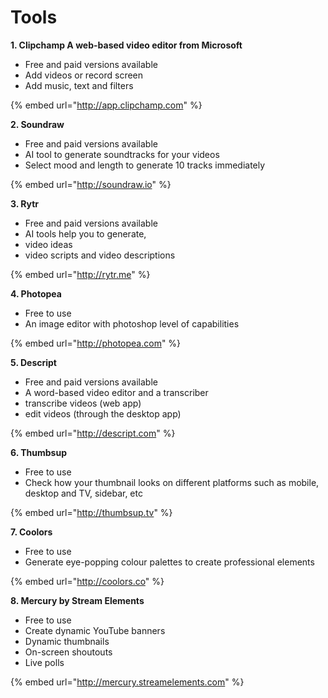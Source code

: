 # Tools

**1.  Clipchamp A web-based video editor from Microsoft**&#x20;

* &#x20;Free and paid versions available
* &#x20;Add videos or record screen&#x20;
* Add music, text and filters

{% embed url="http://app.clipchamp.com" %}

**2. Soundraw**&#x20;

* Free and paid versions available&#x20;
* AI tool to generate soundtracks for your videos
* Select mood and length to generate 10 tracks immediately&#x20;

{% embed url="http://soundraw.io" %}



**3. Rytr**

* Free and paid versions available
* AI tools help you to generate,
* video ideas
* video scripts and video descriptions

{% embed url="http://rytr.me" %}



**4. Photopea**

* Free to use
* An image editor with photoshop level of capabilities

{% embed url="http://photopea.com" %}

**5. Descript**

* Free and paid versions available
* A word-based video editor and a transcriber
* transcribe videos (web app)
* edit videos (through the desktop app)

{% embed url="http://descript.com" %}

**6. Thumbsup**

* Free to use
* Check how your thumbnail looks on different platforms such as mobile, desktop and TV, sidebar, etc

{% embed url="http://thumbsup.tv" %}

**7. Coolors**

* Free to use
* Generate eye-popping colour palettes to create professional elements

{% embed url="http://coolors.co" %}

**8. Mercury by Stream Elements**

* Free to use
* Create dynamic YouTube banners
* Dynamic thumbnails
* On-screen shoutouts
* Live polls

{% embed url="http://mercury.streamelements.com" %}
